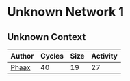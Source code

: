 # Unknown Network 1
## Unknown Context

| Author | Cycles | Size | Activity |
|-|-|-|-|
| [Phaax](https://github.com/phaax) | 40 | 19 | 27 |

